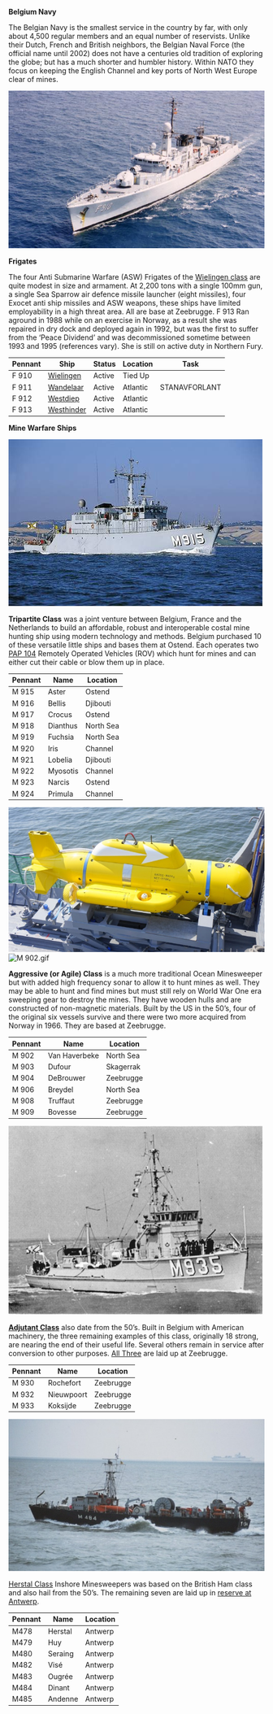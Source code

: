 **Belgium Navy**

The Belgian Navy is the smallest service in the country by far, with
only about 4,500 regular members and an equal number of reservists.
Unlike their Dutch, French and British neighbors, the Belgian Naval
Force (the official name until 2002) does not have a centuries old
tradition of exploring the globe; but has a much shorter and humbler
history. Within NATO they focus on keeping the English Channel and key
ports of North West Europe clear of mines.

![F910.jpg](/assets/images/nato/be/navy/image1.jpeg)

**Frigates**

The four Anti Submarine Warfare (ASW) Frigates of the
[<span class="underline">Wielingen
class</span>](http://www.seaforces.org/marint/Belgian-Navy/Frigate/Wielingen-class.htm)
are quite modest in size and armament. At 2,200 tons with a single 100mm
gun, a single Sea Sparrow air defence missile launcher (eight missiles),
four Exocet anti ship missiles and ASW weapons, these ships have limited
employability in a high threat area. All are base at Zeebrugge. F 913
Ran aground in 1988 while on an exercise in Norway, as a result she was
repaired in dry dock and deployed again in 1992, but was the first to
suffer from the ‘Peace Dividend’ and was decommissioned sometime between
1993 and 1995 (references vary). She is still on active duty in Northern
Fury.

| **Pennant** | **Ship**                                                                                                                                                                                  | **Status** | **Location** | **Task**      |
| ----------- | ----------------------------------------------------------------------------------------------------------------------------------------------------------------------------------------- | ---------- | ------------ | ------------- |
| F 910       | [<span class="underline">Wielingen</span>](https://www.militaryfactory.com/ships/detail.asp?ship_id=Wielingen-F910-Frigate)                                                               | Active     | Tied Up      |               |
| F 911       | [<span class="underline">Wandelaar</span>](https://translate.google.ca/translate?hl=en&sl=fr&u=http://zm-fn.blogspot.com/2007/10/f911-westdiep-retrait-du-service-de-la.html&prev=search) | Active     | Atlantic     | STANAVFORLANT |
| F 912       | [<span class="underline">Westdiep</span>](https://translate.google.ca/translate?hl=en&sl=fr&u=https://fr.wikipedia.org/wiki/Westdiep_\(navire\))                                          | Active     | Atlantic     |               |
| F 913       | [<span class="underline">Westhinder</span>](https://translate.google.ca/translate?hl=en&sl=fr&u=http://www.marinebelge.be/westhinder.html&prev=search)                                    | Active     | Atlantic     |               |

**Mine Warfare Ships**

![M915foto.jpg](/assets/images/nato/be/navy/image2.jpeg)

**Tripartite Class** was a joint venture between Belgium, France and the
Netherlands to build an affordable, robust and interoperable costal mine
hunting ship using modern technology and methods. Belgium purchased 10
of these versatile little ships and bases them at Ostend. Each operates
two [<span class="underline">PAP
104</span>](http://www.deagel.com/Protection-Systems/PAP-Mark-5_a002091001.aspx)
Remotely Operated Vehicles (ROV) which hunt for mines and can either cut
their cable or blow them up in place.

| **Pennant** | **Name** | **Location** |
| ----------- | -------- | ------------ |
| M 915       | Aster    | Ostend       |
| M 916       | Bellis   | Djibouti     |
| M 917       | Crocus   | Ostend       |
| M 918       | Dianthus | North Sea    |
| M 919       | Fuchsia  | North Sea    |
| M 920       | Iris     | Channel      |
| M 921       | Lobelia  | Djibouti     |
| M 922       | Myosotis | Channel      |
| M 923       | Narcis   | Ostend       |
| M 924       | Primula  | Channel      |

![PAP 104.jpg](/assets/images/nato/be/navy/image3.jpeg)![M
902.gif](/assets/images/nato/be/navy/image4.gif)

**Aggressive (or Agile) Class** is a much more traditional Ocean
Minesweeper but with added high frequency sonar to allow it to hunt
mines as well. They may be able to hunt and find mines but must still
rely on World War One era sweeping gear to destroy the mines. They have
wooden hulls and are constructed of non-magnetic materials. Built by the
US in the 50’s, four of the original six vessels survive and there were
two more acquired from Norway in 1966. They are based at Zeebrugge.

| **Pennant** | **Name**      | **Location** |
| ----------- | ------------- | ------------ |
| M 902       | Van Haverbeke | North Sea    |
| M 903       | Dufour        | Skagerrak    |
| M 904       | DeBrouwer     | Zeebrugge    |
| M 906       | Breydel       | North Sea    |
| M 908       | Truffaut      | Zeebrugge    |
| M 909       | Bovesse       | Zeebrugge    |

![Adjutant Class.gif](/assets/images/nato/be/navy/image5.gif)

[**<span class="underline">Adjutant
Class</span>**](https://en.wikipedia.org/wiki/Adjutant-class_minesweeper)
also date from the 50’s. Built in Belgium with American machinery, the
three remaining examples of this class, originally 18 strong, are
nearing the end of their useful life. Several others remain in service
after conversion to other purposes. [<span class="underline">All
Three</span>](http://www.navypedia.org/ships/belgium/be_ms_diest.htm)
are laid up at Zeebrugge.

| Pennant | Name       | Location  |
| ------- | ---------- | --------- |
| M 930   | Rochefort  | Zeebrugge |
| M 932   | Nieuwpoort | Zeebrugge |
| M 933   | Koksijde   | Zeebrugge |

![M 484.jpg](/assets/images/nato/be/navy/image6.jpeg)

[<span class="underline">Herstal
Class</span>](http://aboardtheminesweeper.blogspot.ca/2012/02/minesweeper.html)
Inshore Minesweepers was based on the British Ham class and also hail
from the 50’s. The remaining seven are laid up in
[<span class="underline">reserve at
Antwerp</span>](http://www.navypedia.org/ships/belgium/be_ms_temse.htm).

| **Pennant** | **Name** | **Location** |
| ----------- | -------- | ------------ |
| M478        | Herstal  | Antwerp      |
| M479        | Huy      | Antwerp      |
| M480        | Seraing  | Antwerp      |
| M482        | Visé     | Antwerp      |
| M483        | Ougrée   | Antwerp      |
| M484        | Dinant   | Antwerp      |
| M485        | Andenne  | Antwerp      |
